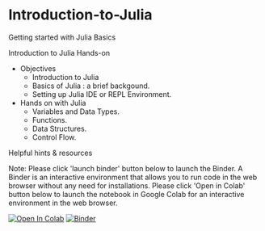 # Introduction-to-Julia
Getting started with Julia Basics

Introduction to Julia
Hands-on

* Objectives
  * Introduction to Julia
  * Basics of Julia : a brief backgound.
  * Setting up Julia IDE or REPL Environment.
* Hands on with Julia
  * Variables and Data Types.
  * Functions.
  * Data Structures.
  * Control Flow.

Helpful hints & resources

Note: Please click 'launch binder' button below to launch the Binder. A Binder is an interactive environment that allows you to run code in the web browser without any need for installations.
Please click 'Open in Colab' button below to launch the notebook in Google Colab for an interactive environment in the web browser.

[![Open In Colab](https://camo.githubusercontent.com/bc42a472510950b1397b0fd90298113b46086fa0986d3b395b5d0d8f01d19e83/68747470733a2f2f62616467656e2e6e65742f62616467652f4c61756e63682f6f6e253230476f6f676c65253230436f6c61622f626c75653f69636f6e3d7465726d696e616c)](https://colab.research.google.com/github/CEASLIBRARY/Introduction-to-Julia/blob/main/Julia.ipynb)
[![Binder](https://mybinder.org/badge_logo.svg)](https://mybinder.org/v2/gh/CEASLIBRARY/Introduction-to-Julia/main?labpath=Julia.ipynb)
